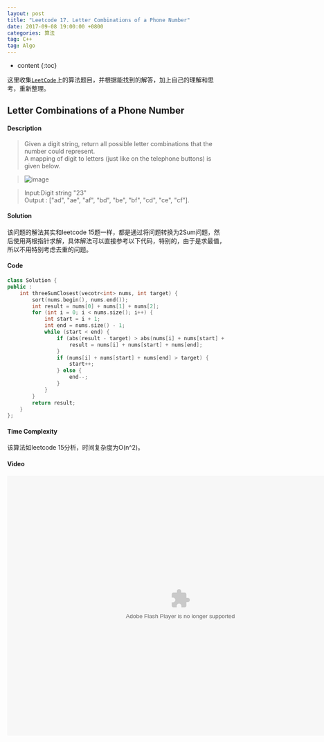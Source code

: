 ```yaml
---
layout: post
title: "Leetcode 17. Letter Combinations of a Phone Number"
date: 2017-09-08 19:00:00 +0800 
categories: 算法
tag: C++
tag: Algo
---
```

* content
{:toc}

这里收集[`LeetCode`](https://leetcode.com)上的算法题目，并根据能找到的解答，加上自己的理解和思考，重新整理。

<!-- more -->

## Letter Combinations of a Phone Number

#### Description

>Given a digit string, return all possible letter combinations that the number could represent.  
A mapping of digit to letters (just like on the telephone buttons) is given below.  

>![image](http://ovwkcbdpf.bkt.clouddn.com/image/leetcode17/leetcode17_01.png)  

>Input:Digit string "23"  
Output : ["ad", "ae", "af", "bd", "be", "bf", "cd", "ce", "cf"].

#### Solution

该问题的解法其实和leetcode 15题一样，都是通过将问题转换为2Sum问题，然后使用两根指针求解，具体解法可以直接参考以下代码，特别的，由于是求最值，所以不用特别考虑去重的问题。

#### Code
```cpp
class Solution {
public :
    int threeSumClosest(vecotr<int> nums, int target) {
        sort(nums.begin(), nums.end());
        int result = nums[0] + nums[1] + nums[2];
        for (int i = 0; i < nums.size(); i++) {
            int start = i + 1;
            int end = nums.size() - 1;
            while (start < end) {
                if (abs(result - target) > abs(nums[i] + nums[start] + nums[end] - target)) {
                    result = nums[i] + nums[start] + nums[end];
                }
                if (nums[i] + nums[start] + nums[end] > target) {
                    start++;
                } else {
                    end--;
                }
            }
        }
        return result;
    }
};
```

#### Time Complexity

该算法如leetcode 15分析，时间复杂度为O(n^2)。

#### Video

<embed src='http://player.youku.com/player.php/sid/XMjkwMzEwNTAwNA==/v.swf' allowFullScreen='true' quality='high' width='800' height='600' align='middle' allowScriptAccess='always' type='application/x-shockwave-flash' wmode="opaque">